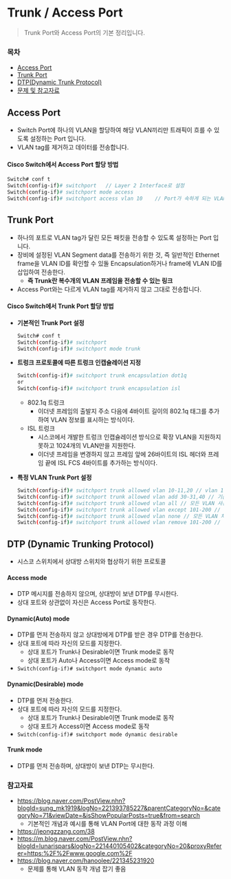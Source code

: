 # Trunk / Access Port

> Trunk Port와 Access Port의 기본 정리입니다.

### 목차

- [Access Port](#access-port)
- [Trunk Port](#trunk-port)
- [DTP(Dynamic Trunk Protocol)](#dtpdynamic-trunk-protocol)
- [문제 및 참고자료](#참고자료)



## Access Port

- Switch Port에 하나의 VLAN을 할당하여 해당 VLAN끼리만 트래픽이 흐를 수 있도록 설정하는 Port 입니다.
- VLAN tag를 제거하고 데이터를 전송합니다.

#### Cisco Switch에서 Access Port 할당 방법

```sh
Switch# conf t
Switch(config-if)# switchport	// Layer 2 Interface로 설정
Switch(config-if)# switchport mode access
Switch(config-if)# switchport access vlan 10	// Port가 속하게 되는 VLAN 설정
```



## Trunk Port

- 하나의 포트로 VLAN tag가 달린 모든 패킷을 전송할 수 있도록 설정하는 Port 입니다.
- 장비에 설정된 VLAN Segment data를 전송하기 위한 것, 즉 일반적인 Ethernet frame을 VLAN ID를 확인할 수 있돌 Encapsulation하거나 frame에 VLAN ID를 삽입하여 전송한다.
  - **즉 Trunk란 복수개의 VLAN 프레임을 전송할 수 있는 링크**
- Access Port와는 다르게 VLAN tag를 제거하지 않고 그대로 전송합니다.

#### Cisco Switch에서 Trunk Port 할당 방법

- **기본적인 Trunk Port 설정**

  ```bash
  Switch# conf t
  Switch(config-if)# switchport
  Switch(config-if)# switchport mode trunk
  ```

- **트렁크 프로토콜에 따른 트렁크 인캡슐레이션 지정**

  ```bash
  Switch(config-if)# switchport trunk encapsulation dot1q
  or
  Switch(config-if)# switchport trunk encapsulation isl
  ```

  - 802.1q 트렁크
    - 이더넷 프레임의 출발지 주소 다음에 4바이트 길이의 802.1q 태그를 추가하여 VLAN 정보를 표시하는 방식이다.
  - ISL 트렁크
    - 시스코에서 개발한 트렁크 인캡슐레이션 방식으로 확장 VLAN을 지원하지 못하고 1024개의 VLAN만을 지원한다.
    - 이더넷 프레임을 변경하지 않고 프레임 앞에 26바이트의 ISL 헤더와 프레임 끝에 ISL FCS 4바이트를 추가하는 방식이다.

- **특정 VLAN Trunk Port 설정**

  ```bash
  Switch(config-if)# switchport trunk allowed vlan 10-11,20 // vlan 10, 11, 20 사용
  Switch(config-if)# switchport trunk allowed vlan add 30-31,40 // 기존 vlan에 30, 31, 40 추가
  Switch(config-if)# switchport trunk allowed vlan all // 모든 VLAN 사용
  Switch(config-if)# switchport trunk allowed vlan except 101-200 // 101~200 VLAN 제외
  Switch(config-if)# switchport trunk allowed vlan none // 모든 VLAN 차단
  Switch(config-if)# switchport trunk allowed vlan remove 101-200 // 101~200 VLAN 삭제
  ```

  

## DTP (Dynamic Trunking Protocol)

- 시스코 스위치에서 상대방 스위치와 협상하기 위한 프로토콜

#### Access mode

- DTP 메시지를 전송하지 않으며, 상대방이 보낸 DTP를 무시한다.
- 상대 포트와 상관없이 자신은 Access Port로 동작한다.

#### Dynamic(Auto) mode

- DTP를 먼저 전송하지 않고 상대방에게 DTP를 받은 경우 DTP를 전송한다.
- 상대 포트에 따라 자신의 모드를 지정한다.
  - 상대 포트가 Trunk나 Desirable이면 Trunk mode로 동작
  - 상대 포트가 Auto나 Access이면 Access mode로 동작
- `Switch(config-if)# switchport mode dynamic auto`

#### Dynamic(Desirable) mode

- DTP를 먼저 전송한다.
- 상대 포트에 따라 자신의 모드를 지정한다.
  - 상대 포트가 Trunk나 Desirable이면 Trunk mode로 동작
  - 상대 포트가 Access이면 Access mode로 동작
- `Switch(config-if)# switchport mode dynamic desirable`

#### Trunk mode

- DTP를 먼저 전송하며, 상대방이 보낸 DTP는 무시한다.



### 참고자료

- https://blog.naver.com/PostView.nhn?blogId=sung_mk1919&logNo=221393785227&parentCategoryNo=&categoryNo=71&viewDate=&isShowPopularPosts=true&from=search
  - 기본적인 개념과 예시를 통해 VLAN Port에 대한 동작 과정 이해
- https://jeongzzang.com/38
- https://m.blog.naver.com/PostView.nhn?blogId=lunarispars&logNo=221440105402&categoryNo=20&proxyReferer=https:%2F%2Fwww.google.com%2F
- https://blog.naver.com/hanoolee/221345231920
  - 문제를 통해 VLAN 동작 개념 잡기 좋음

